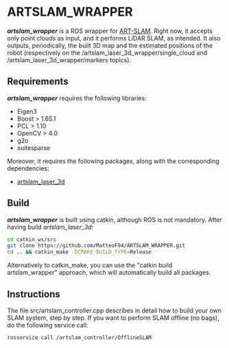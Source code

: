 # ARTSLAM_WRAPPER
***artslam_wrapper*** is a ROS wrapper for [ART-SLAM](https://github.com/MatteoF94/ARTSLAM). Right now, it accepts only point clouds as input, and it performs LiDAR SLAM, as intended. It also outputs, periodically, the built 3D map and the estimated positions of the robot (respectively on the /artslam_laser_3d_wrapper/single_cloud and /artslam_laser_3d_wrapper/markers topics).

## Requirements
***artslam_wrapper*** requires the following libraries:

- Eigen3
- Boost > 1.65.1
- PCL > 1.10
- OpenCV > 4.0
- g2o
- suitesparse

Moreover, it requires the following packages, along with the corresponding dependencies:

- [artslam_laser_3d](https://github.com/MatteoF94/ARTSLAM)

## Build
***artslam_wrapper*** is built using catkin, although ROS is not mandatory. After having build *artslam_laser_3d*:
```bash
cd catkin_ws/src
git clone https://github.com/MatteoF94/ARTSLAM_WRAPPER.git
cd .. && catkin_make -DCMAKE_BUILD_TYPE=Release
```
Alternatively to catkin_make, you can use the "catkin build artslam_wrapper" approach, which will automatically build all packages. 

## Instructions
The file src/artslam_controller.cpp describes in detail how to build your own SLAM system, step by step. If you want to perform SLAM offline (no bags), do the following service call:
```bash
rosservice call /artslam_controller/OfflineSLAM
```
